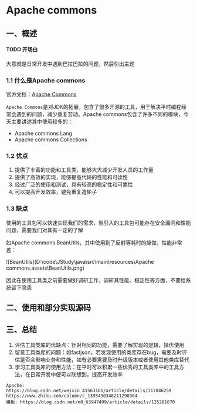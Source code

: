 # Apache commons

## 一、概述

#### TODO 开场白

大意就是日常开发中遇到巴拉巴拉的问题，然后引出主题

### 1.1 什么是Apache commons

官方文档：[Apache Commons](https://commons.apache.org/)

`Apache Commons`是对JDK的拓展，包含了很多开源的工具，用于解决平时编程经常会遇到的问题，减少重复劳动。Apache commons包含了许多不同的模块，今天主要讲述其中使用较多的：

- Apache commons Lang
- Apache commons Collections

### 1.2 优点

1. 提供了丰富的功能和工具类，能够大大减少开发人员的工作量
2. 提供了高效的实现，能够提高代码的性能和可读性
3. 经过广泛的使用和测试，具有较高的稳定性和可靠性
4. 可以提高开发效率，避免重复造轮子

### 1.3 缺点

使用的工具包可以快速实现我们的需求，但引入的工具包可能存在安全漏洞和性能问题，需要我们对其有一定的了解

如Apache commons BeanUtils，其中使用到了反射等耗时的操做，性能非常差：

![BeanUtils](D:\code\JStudy\java\src\main\resources\Apache commons.assets\BeanUtils.png)

因此在使用工具类之前需要做好调研工作，调研其性能、稳定性等方面，不要给系统留下隐患

## 二、使用和部分实现源码



## 三、总结

1. 评估工具类库的优缺点：针对相同的功能，需要了解实现的逻辑，择优使用
2. 留意工具类库的问题：如fastjson，若发现使用的类库存在bug，需要及时评估是否会影响业务和性能，如有必要需要及时升级版本或者使用其他类库替代
3. 学习工具类库的使用方法：在平时可以积累一些优秀的工具类库中的工具方法，在日常开发中便可以联想到，提高开发效率

```
Apache: https://blog.csdn.net/weixin_41563161/article/details/117046259
https://www.zhihu.com/column/c_1395490348211298304
模板: https://blog.csdn.net/m0_63947499/article/details/125281870
```

